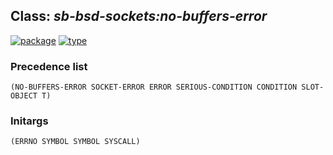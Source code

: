 ## Class: ***sb-bsd-sockets:no-buffers-error***
[![package](https://img.shields.io/badge/Package-SB--BSD--SOCKETS-5f9ea0.svg?style=social&colorA=999999)](../) [![type](https://img.shields.io/badge/Type-Class-5f9ea0.svg?style=social&colorA=999999)](../#class) 
### Precedence list
```
(NO-BUFFERS-ERROR SOCKET-ERROR ERROR SERIOUS-CONDITION CONDITION SLOT-OBJECT T)
```
### Initargs
```
(ERRNO SYMBOL SYMBOL SYSCALL)
```

